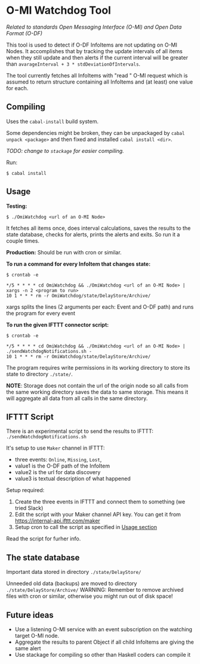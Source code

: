 O-MI Watchdog Tool
==================

*Related to standards Open Messaging Interface (O-MI) and Open Data Format (O-DF)*

This tool is used to detect if O-DF InfoItems are not updating on O-MI Nodes.
It accomplishes that by tracking the update intervals of all items when they still update 
and then alerts if the current interval will be greater than `avarageInterval + 3 * stdDeviationOfIntervals`.

The tool currently fetches all InfoItems with "read <Objects>" O-MI request 
which is assumed to return structure containing all InfoItems and (at least) one value for each.


Compiling
---------

Uses the `cabal-install` build system.

Some dependencies might be broken, they can be unpackaged by
`cabal unpack <package>` and then fixed and installed `cabal install <dir>`.

_TODO: change to `stackage` for easier compiling._

Run:

`$ cabal install`

Usage
-----

**Testing:**

`$ ./OmiWatchdog <url of an O-MI Node>`

It fetches all items once, does interval calculations, saves the results to the
state database, checks for alerts, prints the alerts and exits. So run it a
couple times.

**Production:** Should be run with cron or similar.

**To run a command for every InfoItem that changes state:**

```
$ crontab -e

*/5 * * * * cd OmiWatchdog && ./OmiWatchdog <url of an O-MI Node> | xargs -n 2 <program to run>
10 1 * * * rm -r OmiWatchdog/state/DelayStore/Archive/
```
xargs splits the lines (2 arguments per each: Event and O-DF path) and runs the program for every event


**To run the given IFTTT connector script:**
```
$ crontab -e

*/5 * * * * cd OmiWatchdog && ./OmiWatchdog <url of an O-MI Node> | ./sendWatchdogNotifications.sh -
10 1 * * * rm -r OmiWatchdog/state/DelayStore/Archive/
```


The program requires write permissions in its working directory
to store its state to directory `./state/`.

**NOTE**: Storage does not contain the url of the origin node so all
calls from the same working directory saves the data to same
storage. This means it will aggregate all data from all calls in
the same directory.


IFTTT Script
-----------

There is an experimental script to send the results to IFTTT: `./sendWatchdogNotifications.sh`

It's setup to use `Maker` channel in IFTTT:

* three events: `Online`, `Missing`, `Lost`,
* value1 is the O-DF path of the InfoItem
* value2 is the url for data discovery
* value3 is textual description of what happened

Setup required:

1. Create the three events in IFTTT and connect them to something (we tried Slack)
2. Edit the script with your Maker channel API key. You can get it from https://internal-api.ifttt.com/maker
3. Setup cron to call the script as specified in [Usage section](#Usage)

Read the script for furher info.


The state database
----------------------

Important data stored in directory `./state/DelayStore/`

Unneeded old data (backups) are moved to directory `./state/DelayStore/Archive/`
WARNING: Remember to remove archived files with cron or similar, otherwise you might run out of disk space!

Future ideas
------------

* Use a listening O-MI service with an event subscription on the watching target
  O-MI node.
* Aggregate the results to parent Object if all child InfoItems are giving the
  same alert
* Use stackage for compiling so other than Haskell coders can compile it

